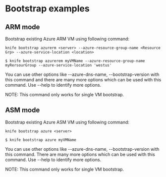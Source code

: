 # Bootstrap examples

## ARM mode

Bootstrap existing Azure ARM VM using following command:

```knife bootstrap azurerm <server> --azure-resource-group-name <Resource Grp> --azure-service-location <location>```

```$ knife bootstrap azurerem myVMName --azure-resource-group-name myRersourGroup --azure-service-location 'westus'```

You can use other options like --azure-dns-name, --bootstrap-version with this command and there are many more options which can be used with this command. Use --help to identify more options.

NOTE: This command only works for single VM bootstrap.

## ASM mode

Bootstrap existing Azure ASM VM using following command:

```knife bootstrap azure <server>```

```$ knife bootstrap azure myVMName```

You can use other options like --azure-dns-name, --bootstrap-version with this command. There are many more options which can be used with this command. Use --help to identify more options.

NOTE: This command only works for single VM bootstrap.
